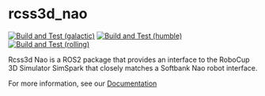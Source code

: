 # rcss3d_nao

[![Build and Test (galactic)](https://github.com/ros-sports/rcss3d_nao/actions/workflows/build_and_test_galactic.yaml/badge.svg?branch=galactic)](https://github.com/ros-sports/rcss3d_nao/actions/workflows/build_and_test_galactic.yaml?query=branch:galactic)
[![Build and Test (humble)](https://github.com/ros-sports/rcss3d_nao/actions/workflows/build_and_test_humble.yaml/badge.svg?branch=humble)](https://github.com/ros-sports/rcss3d_nao/actions/workflows/build_and_test_humble.yaml?query=branch:humble)
[![Build and Test (rolling)](https://github.com/ros-sports/rcss3d_nao/actions/workflows/build_and_test_rolling.yaml/badge.svg?branch=rolling)](https://github.com/ros-sports/rcss3d_nao/actions/workflows/build_and_test_rolling.yaml?query=branch:rolling)


Rcss3d Nao is a ROS2 package that provides an interface to the RoboCup 3D Simulator SimSpark that closely matches a Softbank Nao robot interface.

For more information, see our [Documentation](https://rcss3d-nao.readthedocs.io/)

